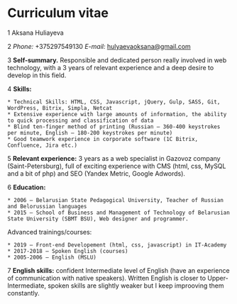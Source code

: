 # Curriculum vitae

1 Aksana Huliayeva

2 *Phone:* +375297549130
*E-mail:* hulyaevaoksana@gmail.com

3 **Self-summary.** Responsible and dedicated person really involved in web technology, with a 3 years of relevant experience and a deep desire to develop in this field.

4 **Skills:**

    * Technical Skills: HTML, CSS, Javascript, jQuery, Gulp, SASS, Git, WordPress, Bitrix, Simpla, Netcat
    * Extensive experience with large amounts of information, the ability to quick processing and classification of data
    * Blind ten-finger method of printing (Russian — 360-400 keystrokes per minute, English — 180-200 keystrokes per minute)
    * Good teamwork experience in corporate software (1C Bitrix, Confluence, Jira etc.)

5 **Relevant experience:** 3 years as a web specialist in Gazovoz company (Saint-Petersburg), full of exciting experience with CMS (html, css, MySQL and a bit of php) and SEO (Yandex Metric, Google Adwords).

6 **Education:**

    * 2006 — Belarusian State Pedagogical University, Teacher of Russian and Belorussian languages
    * 2015 — School of Business and Management of Technology of Belarusian State University (SBMT BSU), Web designer and programmer.

Advanced trainings/courses:

    * 2019 — Front-end Developement (html, css, javascript) in IT-Academy
    * 2017-2018 — Spoken English (courses)
    * 2005-2006 — English (MSLU)

7 **English skills:** confident Intermediate level of English (have an experience of communication with native speakers). Written English is closer to Upper-Intermediate, spoken skills are slightly weaker but I keep improoving them constantly.